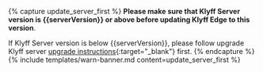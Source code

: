 {% capture update_server_first %}
**Please make sure that Klyff Server version is {{serverVersion}} or above before updating Klyff Edge to this version**.

If Klyff Server version is below {{serverVersion}}, please follow upgrade Klyff server [upgrade instructions](/docs/user-guide/install/{{docsPrefix}}upgrade-instructions/{{updateServerLink}}){:target="_blank"} first.
{% endcapture %}
{% include templates/warn-banner.md content=update_server_first %}